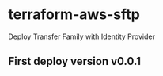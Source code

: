 # terraform-aws-sftp
Deploy Transfer Family with Identity Provider 

## First deploy version **v0.0.1** 